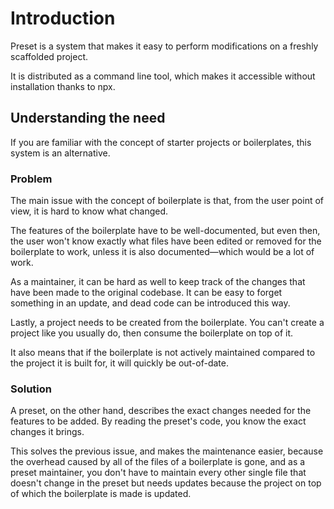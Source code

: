 # Introduction

Preset is a system that makes it easy to perform modifications on a freshly scaffolded project.

It is distributed as a command line tool, which makes it accessible without installation thanks to npx.

## Understanding the need

If you are familiar with the concept of starter projects or boilerplates, this system is an alternative.

### Problem

The main issue with the concept of boilerplate is that, from the user point of view, it is hard to know what changed.

The features of the boilerplate have to be well-documented, but even then, the user won't know exactly what files have been edited or removed for the boilerplate to work, unless it is also documented—which would be a lot of work.

As a maintainer, it can be hard as well to keep track of the changes that have been made to the original codebase. It can be easy to forget something in an update, and dead code can be introduced this way.

Lastly, a project needs to be created from the boilerplate. You can't create a project like you usually do, then consume the boilerplate on top of it.

It also means that if the boilerplate is not actively maintained compared to the project it is built for, it will quickly be out-of-date.

### Solution

A preset, on the other hand, describes the exact changes needed for the features to be added. By reading the preset's code, you know the exact changes it brings.

This solves the previous issue, and makes the maintenance easier, because the overhead caused by all of the files of a boilerplate is gone, and as a preset maintainer, you don't have to maintain every other single file that doesn't change in the preset but needs updates because the project on top of which the boilerplate is made is updated.
